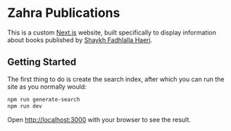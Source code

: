 # Zahra Publications

This is a custom [Next.js](https://nextjs.org) website, built specifically to display information about books published by [Shaykh Fadhlalla Haeri](https://shaykhfadhlallahaeri.com/).

## Getting Started

The first thing to do is create the search index, after which you can run the site as you normally would:

```bash
npm run generate-search
npm run dev
```

Open [http://localhost:3000](http://localhost:3000) with your browser to see the result.
